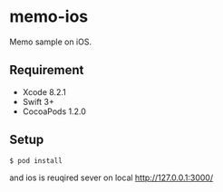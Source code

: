 # memo-ios
Memo sample on iOS.

## Requirement
- Xcode 8.2.1
- Swift 3+
- CocoaPods 1.2.0

## Setup
```sh
$ pod install
```

and ios is reuqired sever on local http://127.0.0.1:3000/
